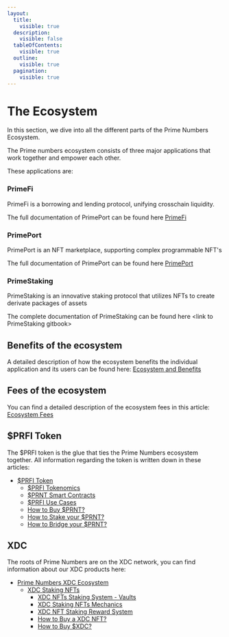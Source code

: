 ```yaml
---
layout:
  title:
    visible: true
  description:
    visible: false
  tableOfContents:
    visible: true
  outline:
    visible: true
  pagination:
    visible: true
---
```


# The Ecosystem

In this section, we dive into all the different parts of the Prime Numbers Ecosystem.

The Prime numbers ecosystem consists of three major applications that work together and empower each other.&#x20;

These applications are:

### PrimeFi

PrimeFi is a borrowing and lending protocol, unifying crosschain liquidity.

The full documentation of PrimePort can be found here [PrimeFi](https://docs.primefi.xyz/)

### PrimePort

PrimePort is an NFT marketplace, supporting complex programmable NFT's

The full documentation of PrimePort can be found here [PrimePort](https://docs.primeport.xyz/)

### PrimeStaking

PrimeStaking is an innovative staking protocol that utilizes NFTs to create derivate packages of assets

The complete documentation of PrimeStaking can be found here \<link to PrimeStaking gitbook>

## Benefits of the ecosystem

A detailed description of how the ecosystem benefits the individual application and its users can be found here: [Ecosystem and Benefits](ecosystem-and-benefits.md)

## Fees of the ecosystem

You can find a detailed description of the ecosystem fees in this article: [Ecosystem Fees](ecosystem-fees.md)

## $PRFI Token

The $PRFI token is the glue that ties the Prime Numbers ecosystem together.  All information regarding the token is written down in these articles:

* [$PRFI Token](usdprfi-token/)
  * [$PRFI Tokenomics](usdprfi-token/usdprfi-tokenomics.md)
  * [$PRNT Smart Contracts](usdprfi-token/usdprnt-smart-contracts.md)
  * [$PRFI Use Cases](usdprfi-token/usdprfi-use-cases.md)
  * [How to Buy $PRNT?](usdprfi-token/how-to-buy-usdprnt.md)
  * [How to Stake your $PRNT?](usdprfi-token/how-to-stake-your-usdprnt.md)
  * [How to Bridge your $PRNT?](usdprfi-token/how-to-bridge-your-usdprnt.md)

## XDC

The roots of Prime Numbers are on the XDC network, you can find information about our XDC products  here:

* [Prime Numbers XDC Ecosystem](prime-numbers-xdc-ecosystem/)
  * [XDC Staking NFTs](prime-numbers-xdc-ecosystem/xdc-staking-nfts/)
    * [XDC NFTs Staking System - Vaults](prime-numbers-xdc-ecosystem/xdc-staking-nfts/xdc-nfts-staking-system-vaults.md)
    * [XDC Staking NFTs Mechanics](prime-numbers-xdc-ecosystem/xdc-staking-nfts/xdc-staking-nfts-mechanics.md)
    * [XDC NFT Staking Reward System](prime-numbers-xdc-ecosystem/xdc-staking-nfts/xdc-nft-staking-reward-system.md)
    * [How to Buy a XDC NFT?](prime-numbers-xdc-ecosystem/xdc-staking-nfts/how-to-buy-a-xdc-nft.md)
    * [How to Buy $XDC?](prime-numbers-xdc-ecosystem/xdc-staking-nfts/how-to-buy-usdxdc.md)
